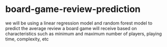 # board-game-review-prediction
we will be using a linear regression model and random forest model to predict the average review a board game will receive based on characteristics such as minimum and maximum number of players, playing time, complexity, etc
